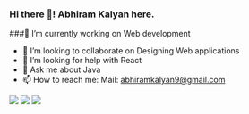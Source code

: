 ### Hi there 👋! Abhiram Kalyan here.
###🔭 I’m currently working on Web development
- 👯 I’m looking to collaborate on Designing Web applications
- 🤔 I’m looking for help with React
- 💬 Ask me about Java
- 📫 How to reach me: Mail: abhiramkalyan9@gmail.com

<img src = "https://github-readme-stats.vercel.app/api?username=abhiram-kalyan&show_icons=true&theme=highcontrast">

<img src = "https://github-readme-stats.vercel.app/api/top-langs/?username=abhiram-kalyan">

<img src = "https://github-readme-streak-stats.herokuapp.com/?user=abhiram-kalyan">
